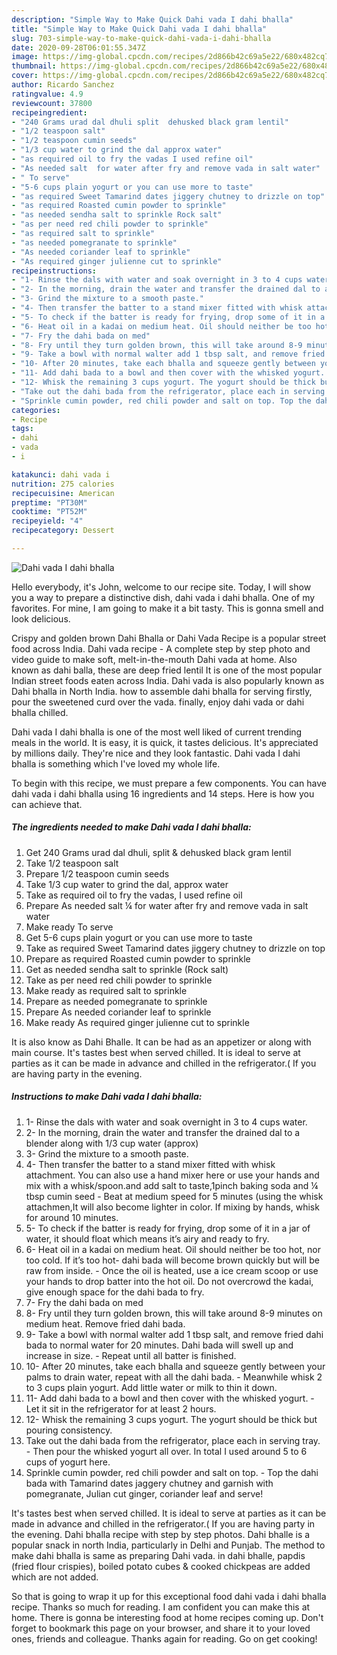 ```yaml
---
description: "Simple Way to Make Quick Dahi vada I dahi bhalla"
title: "Simple Way to Make Quick Dahi vada I dahi bhalla"
slug: 703-simple-way-to-make-quick-dahi-vada-i-dahi-bhalla
date: 2020-09-28T06:01:55.347Z
image: https://img-global.cpcdn.com/recipes/2d866b42c69a5e22/680x482cq70/dahi-vada-i-dahi-bhalla-recipe-main-photo.jpg
thumbnail: https://img-global.cpcdn.com/recipes/2d866b42c69a5e22/680x482cq70/dahi-vada-i-dahi-bhalla-recipe-main-photo.jpg
cover: https://img-global.cpcdn.com/recipes/2d866b42c69a5e22/680x482cq70/dahi-vada-i-dahi-bhalla-recipe-main-photo.jpg
author: Ricardo Sanchez
ratingvalue: 4.9
reviewcount: 37800
recipeingredient:
- "240 Grams urad dal dhuli split  dehusked black gram lentil"
- "1/2 teaspoon salt"
- "1/2 teaspoon cumin seeds"
- "1/3 cup water to grind the dal approx water"
- "as required oil to fry the vadas I used refine oil"
- "As needed salt  for water after fry and remove vada in salt water"
- " To serve"
- "5-6 cups plain yogurt or you can use more to taste"
- "as required Sweet Tamarind dates jiggery chutney to drizzle on top"
- "as required Roasted cumin powder to sprinkle"
- "as needed sendha salt to sprinkle Rock salt"
- "as per need red chili powder to sprinkle"
- "as required salt to sprinkle"
- "as needed pomegranate to sprinkle"
- "As needed coriander leaf to sprinkle"
- "As required ginger julienne cut to sprinkle"
recipeinstructions:
- "1- Rinse the dals with water and soak overnight in 3 to 4 cups water."
- "2- In the morning, drain the water and transfer the drained dal to a blender along with 1/3 cup water (approx)"
- "3- Grind the mixture to a smooth paste."
- "4- Then transfer the batter to a stand mixer fitted with whisk attachment. You can also use a hand mixer here or use your hands and mix with a whisk/spoon.and add salt to taste,1pinch baking soda and ¼ tbsp cumin seed Beat at medium speed for 5 minutes (using the whisk attachmen,It will also become lighter in color. If mixing by hands, whisk for around 10 minutes."
- "5- To check if the batter is ready for frying, drop some of it in a jar of water, it should float which means it’s airy and ready to fry."
- "6- Heat oil in a kadai on medium heat. Oil should neither be too hot, nor too cold. If it’s too hot- dahi bada will become brown quickly but will be raw from inside. Once the oil is heated, use a ice cream scoop or use your hands to drop batter into the hot oil. Do not overcrowd the kadai, give enough space for the dahi bada to fry."
- "7- Fry the dahi bada on med"
- "8- Fry until they turn golden brown, this will take around 8-9 minutes on medium heat. Remove fried dahi bada."
- "9- Take a bowl with normal walter add 1 tbsp salt, and remove fried dahi bada to normal water for 20 minutes. Dahi bada will swell up and increase in size. Repeat until all batter is finished."
- "10- After 20 minutes, take each bhalla and squeeze gently between your palms to drain water, repeat with all the dahi bada. Meanwhile whisk 2 to 3 cups plain yogurt. Add little water or milk to thin it down."
- "11- Add dahi bada to a bowl and then cover with the whisked yogurt. Let it sit in the refrigerator for at least 2 hours."
- "12- Whisk the remaining 3 cups yogurt. The yogurt should be thick but pouring consistency."
- "Take out the dahi bada from the refrigerator, place each in serving tray. Then pour the whisked yogurt all over. In total I used around 5 to 6 cups of yogurt here."
- "Sprinkle cumin powder, red chili powder and salt on top. Top the dahi bada with Tamarind dates jaggery chutney and garnish with pomegranate, Julian cut ginger, coriander leaf and serve!"
categories:
- Recipe
tags:
- dahi
- vada
- i

katakunci: dahi vada i 
nutrition: 275 calories
recipecuisine: American
preptime: "PT30M"
cooktime: "PT52M"
recipeyield: "4"
recipecategory: Dessert

---
```



![Dahi vada I dahi bhalla](https://img-global.cpcdn.com/recipes/2d866b42c69a5e22/680x482cq70/dahi-vada-i-dahi-bhalla-recipe-main-photo.jpg)

Hello everybody, it's John, welcome to our recipe site. Today, I will show you a way to prepare a distinctive dish, dahi vada i dahi bhalla. One of my favorites. For mine, I am going to make it a bit tasty. This is gonna smell and look delicious.

Crispy and golden brown Dahi Bhalla or Dahi Vada Recipe is a popular street food across India. Dahi vada recipe - A complete step by step photo and video guide to make soft, melt-in-the-mouth Dahi vada at home. Also known as dahi balla, these are deep fried lentil It is one of the most popular Indian street foods eaten across India. Dahi vada is also popularly known as Dahi bhalla in North India. how to assemble dahi bhalla for serving firstly, pour the sweetened curd over the vada. finally, enjoy dahi vada or dahi bhalla chilled.

Dahi vada I dahi bhalla is one of the most well liked of current trending meals in the world. It is easy, it is quick, it tastes delicious. It's appreciated by millions daily. They're nice and they look fantastic. Dahi vada I dahi bhalla is something which I've loved my whole life.


To begin with this recipe, we must prepare a few components. You can have dahi vada i dahi bhalla using 16 ingredients and 14 steps. Here is how you can achieve that.

<!--inarticleads1-->

##### The ingredients needed to make Dahi vada I dahi bhalla:

1. Get 240 Grams urad dal dhuli, split &amp; dehusked black gram lentil
1. Take 1/2 teaspoon salt
1. Prepare 1/2 teaspoon cumin seeds
1. Take 1/3 cup water to grind the dal, approx water
1. Take as required oil to fry the vadas, I used refine oil
1. Prepare As needed salt ¼ for water after fry and remove vada in salt water
1. Make ready  To serve
1. Get 5-6 cups plain yogurt or you can use more to taste
1. Take as required Sweet Tamarind dates jiggery chutney to drizzle on top
1. Prepare as required Roasted cumin powder to sprinkle
1. Get as needed sendha salt to sprinkle (Rock salt)
1. Take as per need red chili powder to sprinkle
1. Make ready as required salt to sprinkle
1. Prepare as needed pomegranate to sprinkle
1. Prepare As needed coriander leaf to sprinkle
1. Make ready As required ginger julienne cut to sprinkle


It is also know as Dahi Bhalle. It can be had as an appetizer or along with main course. It&#39;s tastes best when served chilled. It is ideal to serve at parties as it can be made in advance and chilled in the refrigerator.( If you are having party in the evening. 

<!--inarticleads2-->

##### Instructions to make Dahi vada I dahi bhalla:

1. 1- Rinse the dals with water and soak overnight in 3 to 4 cups water.
1. 2- In the morning, drain the water and transfer the drained dal to a blender along with 1/3 cup water (approx)
1. 3- Grind the mixture to a smooth paste.
1. 4- Then transfer the batter to a stand mixer fitted with whisk attachment. You can also use a hand mixer here or use your hands and mix with a whisk/spoon.and add salt to taste,1pinch baking soda and ¼ tbsp cumin seed - Beat at medium speed for 5 minutes (using the whisk attachmen,It will also become lighter in color. If mixing by hands, whisk for around 10 minutes.
1. 5- To check if the batter is ready for frying, drop some of it in a jar of water, it should float which means it’s airy and ready to fry.
1. 6- Heat oil in a kadai on medium heat. Oil should neither be too hot, nor too cold. If it’s too hot- dahi bada will become brown quickly but will be raw from inside. - Once the oil is heated, use a ice cream scoop or use your hands to drop batter into the hot oil. Do not overcrowd the kadai, give enough space for the dahi bada to fry.
1. 7- Fry the dahi bada on med
1. 8- Fry until they turn golden brown, this will take around 8-9 minutes on medium heat. Remove fried dahi bada.
1. 9- Take a bowl with normal walter add 1 tbsp salt, and remove fried dahi bada to normal water for 20 minutes. Dahi bada will swell up and increase in size. - Repeat until all batter is finished.
1. 10- After 20 minutes, take each bhalla and squeeze gently between your palms to drain water, repeat with all the dahi bada. - Meanwhile whisk 2 to 3 cups plain yogurt. Add little water or milk to thin it down.
1. 11- Add dahi bada to a bowl and then cover with the whisked yogurt. - Let it sit in the refrigerator for at least 2 hours.
1. 12- Whisk the remaining 3 cups yogurt. The yogurt should be thick but pouring consistency.
1. Take out the dahi bada from the refrigerator, place each in serving tray. - Then pour the whisked yogurt all over. In total I used around 5 to 6 cups of yogurt here.
1. Sprinkle cumin powder, red chili powder and salt on top. - Top the dahi bada with Tamarind dates jaggery chutney and garnish with pomegranate, Julian cut ginger, coriander leaf and serve!


It&#39;s tastes best when served chilled. It is ideal to serve at parties as it can be made in advance and chilled in the refrigerator.( If you are having party in the evening. Dahi bhalla recipe with step by step photos. Dahi bhalle is a popular snack in north India, particularly in Delhi and Punjab. The method to make dahi bhalla is same as preparing Dahi vada. in dahi bhalle, papdis (fried flour crispies), boiled potato cubes &amp; cooked chickpeas are added which are not added. 

So that is going to wrap it up for this exceptional food dahi vada i dahi bhalla recipe. Thanks so much for reading. I am confident you can make this at home. There is gonna be interesting food at home recipes coming up. Don't forget to bookmark this page on your browser, and share it to your loved ones, friends and colleague. Thanks again for reading. Go on get cooking!
